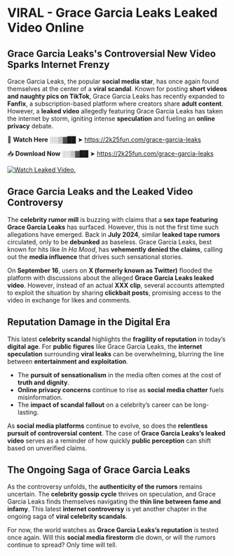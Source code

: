 # VIRAL - Grace Garcia Leaks Leaked Video Online

## **Grace Garcia Leaks's Controversial New Video Sparks Internet Frenzy**  

Grace Garcia Leaks, the popular **social media star**, has once again found themselves at the center of a **viral scandal**. Known for posting **short videos and naughty pics on TikTok**, Grace Garcia Leaks has recently expanded to **Fanfix**, a subscription-based platform where creators share **adult content**. However, a **leaked video** allegedly featuring Grace Garcia Leaks has taken the internet by storm, igniting intense **speculation** and fueling an **online privacy** debate.  

🔴 **Watch Here** ░░▒▓██ ➤ https://2k25fun.com/grace-garcia-leaks  

📥 **Download Now** ░░▒▓██ ➤ https://2k25fun.com/grace-garcia-leaks  

[![Watch Leaked Video.](https://miro.medium.com/v2/resize:fit:828/format:webp/1*cilzJN44JGOrTw9NJCrNHA.gif "Watch Leaked Video")](https://2k25fun.com/grace-garcia-leaks)

## **Grace Garcia Leaks and the Leaked Video Controversy**  

The **celebrity rumor mill** is buzzing with claims that a **sex tape featuring Grace Garcia Leaks** has surfaced. However, this is not the first time such allegations have emerged. Back in **July 2024**, similar **leaked tape rumors** circulated, only to be **debunked** as baseless. Grace Garcia Leaks, best known for hits like *In Ha Mood*, has **vehemently denied the claims**, calling out the **media influence** that drives such sensational stories.  

On **September 16**, users on **X (formerly known as Twitter)** flooded the platform with discussions about the alleged **Grace Garcia Leaks leaked video**. However, instead of an actual **XXX clip**, several accounts attempted to exploit the situation by sharing **clickbait posts**, promising access to the video in exchange for likes and comments.  

## **Reputation Damage in the Digital Era**  

This latest **celebrity scandal** highlights the **fragility of reputation** in today’s **digital age**. For **public figures** like Grace Garcia Leaks, the **internet speculation** surrounding **viral leaks** can be overwhelming, blurring the line between **entertainment and exploitation**.  

- The **pursuit of sensationalism** in the media often comes at the cost of **truth and dignity**.  
- **Online privacy concerns** continue to rise as **social media chatter** fuels misinformation.  
- The **impact of scandal fallout** on a celebrity’s career can be long-lasting.  

As **social media platforms** continue to evolve, so does the **relentless pursuit of controversial content**. The case of **Grace Garcia Leaks’s leaked video** serves as a reminder of how quickly **public perception** can shift based on unverified claims.  

## **The Ongoing Saga of Grace Garcia Leaks**  

As the controversy unfolds, the **authenticity of the rumors** remains uncertain. The **celebrity gossip cycle** thrives on speculation, and Grace Garcia Leaks finds themselves navigating the **thin line between fame and infamy**. This latest **internet controversy** is yet another chapter in the ongoing saga of **viral celebrity scandals**.  

For now, the world watches as **Grace Garcia Leaks’s reputation** is tested once again. Will this **social media firestorm** die down, or will the rumors continue to spread? Only time will tell.